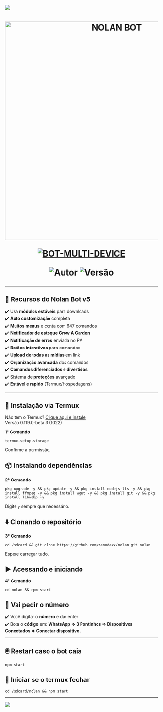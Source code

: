 <img src="https://readme-typing-svg.herokuapp.com/?font=mono&size=30&duration=4000&color=00FF7F&center=falso&vCenter=falso&lines=ꆜ+𝐍𝐎𝐋𝐀𝐍+𝐍𝐄𝐖+𝐔𝐏𝐃𝐀𝐓𝐄+ꆜ;ꆜ+𝐎𝐖𝐍𝐄𝐑+𝐙𝐄𝐍𝐎𝐌𝐎𝐃𝐒+ꆜ">      

<h1 align="center">
<p>
<img src="https://qu.ax/llUWh.jpg" alt="NOLAN BOT" width="720">
</p>

<p align="center">
<a href="#"><img title="BOT-MULTI-DEVICE" src="https://img.shields.io/badge/BOT•MULTI•DEVICE-green?&style=for-the-badge"></a>
</p>

<p align="center">
<img title="Autor" src="https://img.shields.io/badge/Autor-@euzenom-orange.svg?style=for-the-badge&logo=github"></a>
<img title="Versão" src="https://img.shields.io/badge/Versão-6.0-orange.svg?style=for-the-badge&logo=github"></a>
</p>

---

## 🚀 Recursos do Nolan Bot v5

✔️ Usa **módulos estáveis** para downloads  
✔️ **Auto customização** completa  
✔️ **Muitos menus** e conta com 647 comandos  
✔️ **Notificador de estoque Grow A Garden**  
✔️ **Notificação de erros** enviada no PV  
✔️ **Botões interativos** para comandos  
✔️ **Upload de todas as mídias** em link  
✔️ **Organização avançada** dos comandos  
✔️ **Comandos diferenciados e divertidos**  
✔️ Sistema de **proteções** avançado  
✔️ **Estável e rápido** (Termux/Hospedagens)

---

## 📲 Instalação via Termux  
Não tem o Termux? [Clique aqui e instale](https://f-droid.org/repo/com.termux_1022.apk)  
Versão 0.119.0-beta.3 (1022)  

**1° Comando**
```
termux-setup-storage
```
Confirme a permissão.

## 📦 Instalando dependências
**2° Comando**
```
pkg upgrade -y && pkg update -y && pkg install nodejs-lts -y && pkg install ffmpeg -y && pkg install wget -y && pkg install git -y && pkg install libwebp -y
```
Digite `y` sempre que necessário.

## ⬇️ Clonando o repositório
**3° Comando**
```
cd /sdcard && git clone https://github.com/zenodexx/nolan.git nolan
```
Espere carregar tudo.

## ▶️ Acessando e iniciando
**4° Comando**
```
cd nolan && npm start
```
## 📳 Vai pedir o número

✔️ Você digitar o **número** e dar enter  
✔️ Bota o **código** em: **WhatsApp => 3 Pontinhos => Dispositivos Conectados => Conectar dispositivo.**

---

## 🖲️ Restart caso o bot caia
```
npm start
```
## 🔄 Iniciar se o termux fechar
```
cd /sdcard/nolan && npm start
```

---

<img src="https://readme-typing-svg.herokuapp.com/?font=mono&size=30&duration=4000&color=00FF7F&center=falso&vCenter=falso&lines=ꆜ+𝐍𝐎𝐋𝐀𝐍+𝐍𝐄𝐖+𝐔𝐏𝐃𝐀𝐓𝐄+ꆜ">

